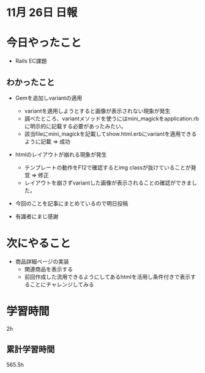 #  11月 26日 日報

# 今日やったこと

* Rails EC課題

##  わかったこと

* Gemを追加しvariantの適用
  * variantを適用しようとすると画像が表示されない現象が発生
  * 調べたところ、variantメソッドを使うにはmini_magickをapplication.rbに明示的に記載する必要があったみたい。
  * 該当fileにmini_magickを記載してshow.html.erbにvariantを適用できるように記載 => 成功
* htmlのレイアウトが崩れる現象が発生
  * テンプレートの動作をF12で確認するとimg classが抜けていることが発覚 => 修正
  * レイアウトを崩さずvariantした画像が表示されることの確認ができました。

* 今回のことを記事にまとめているので明日投稿
* 有識者にまじ感謝

# 次にやること

* 商品詳細ページの実装
  * 関連商品を表示する
  * 前回作成した流用できるようにしてあるhtmlを活用し条件付きで表示することにチャレンジしてみる


#  学習時間
2h
##  累計学習時間
565.5h
